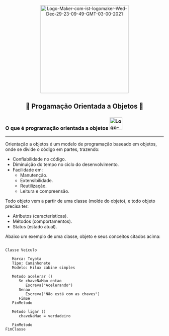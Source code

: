 <div align= "center" >

 <a href="https://ibb.co/GVgvbtG">
   <img height= "280" src="https://i.ibb.co/LC4z2JB/Logo-Maker-com-ist-logomaker-Wed-Dec-29-23-09-49-GMT-03-00-2021.jpg" alt="Logo-Maker-com-ist-logomaker-Wed-Dec-29-23-09-49-GMT-03-00-2021" border="0" /></a>

## 🔹 Progamação Orientada a Objetos 🔹
</div>

### O que é programação orientada a objetos <a href="https://ibb.co/h2GTr5m"><img height= "40" src="https://i.ibb.co/qmH2hGr/Logo-Maker-com-ist-logomaker-Thu-Dec-30-00-17-31-GMT-03-00-2021-4.png" alt="Logo-Maker-com-ist-logomaker-Thu-Dec-30-00-17-31-GMT-03-00-2021-4" border="0" /></a>

---

Orientação a objetos é um modelo de programação baseado em objetos, onde se divide o código em partes, trazendo:
* Confiabilidade no código.
* Diminuição do tempo no ciclo do desenvolvimento.
* Facilidade em:
  * Manutenção.
  * Extensibilidade.
  * Reutilização.
  * Leitura e compreensão.
  
Todo objeto vem a partir de uma classe (molde do objeto), e todo objeto precisa ter:
* Atributos (caracteristicas).
* Métodos (comportamentos).
* Status (estado atual).
  
Abaixo um exemplo de uma classe, objeto e seus conceitos citados acima:

```

Classe Veículo

   Marca: Toyota
   Tipo: Caminhonete
   Modelo: Hilux cabine simples

   Metodo acelerar ()
      Se chaveNaMao entao
         Escreva("Acelerando")
      Senao
         Escreva("Não está com as chaves")
      FimSe
   FimMetodo

   Metodo ligar ()
      chaveNaMao = verdadeiro

   FimMetodo
FimClasse

```


